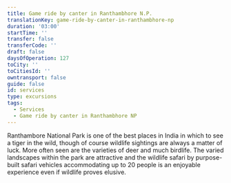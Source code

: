 ```yaml
---
title: Game ride by canter in Ranthambhore N.P.
translationKey: game-ride-by-canter-in-ranthambhore-np
duration: '03:00'
startTime: ''
transfer: false
transferCode: ''
draft: false
daysOfOperation: 127
toCity: ''
toCitiesId: ''
owntransport: false
guide: false
id: services
type: excursions
tags:
  - Services
  - Game ride by canter in Ranthambhore NP
---
```

Ranthambore National Park is one of the best places in India in which to see a tiger in the wild, though of course wildlife sightings are always a matter of luck.  More often seen are the varieties of deer and much birdlife. The varied landscapes within the park are attractive and the wildlife safari by purpose-built safari vehicles accommodating up to 20 people is an enjoyable experience even if wildlife proves elusive.